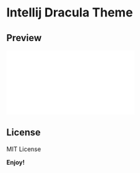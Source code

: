 # Intellij Dracula Theme

## Preview

![Preview](./themes/dracula-color-theme.json)

## License

MIT License

**Enjoy!**
